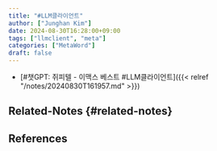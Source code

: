 ```yaml
---
title: "#LLM클라이언트"
author: ["Junghan Kim"]
date: 2024-08-30T16:28:00+09:00
tags: ["llmclient", "meta"]
categories: ["MetaWord"]
draft: false
---
```


-   [#챗GPT: 쥐피텔 - 이맥스 베스트 #LLM클라이언트]({{< relref "/notes/20240830T161957.md" >}})


## Related-Notes {#related-notes}

## References

<style>.csl-entry{text-indent: -1.5em; margin-left: 1.5em;}</style><div class="csl-bib-body">
</div>
